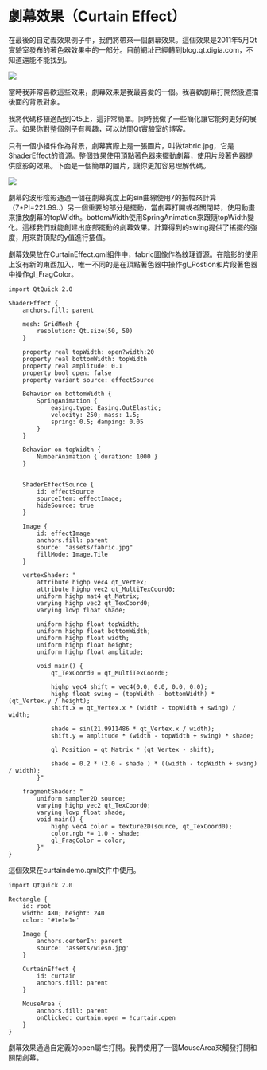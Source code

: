 # 劇幕效果（Curtain Effect）

在最後的自定義效果例子中，我們將帶來一個劇幕效果。這個效果是2011年5月Qt實驗室發布的著色器效果中的一部分。目前網址已經轉到blog.qt.digia.com，不知道還能不能找到。

![](http://qmlbook.org/_images/curtain.png)

當時我非常喜歡這些效果，劇幕效果是我最喜愛的一個。我喜歡劇幕打開然後遮擋後面的背景對象。

我將代碼移植適配到Qt5上，這非常簡單。同時我做了一些簡化讓它能夠更好的展示。如果你對整個例子有興趣，可以訪問Qt實驗室的博客。

只有一個小組件作為背景，劇幕實際上是一張圖片，叫做fabric.jpg，它是ShaderEffect的資源。整個效果使用頂點著色器來擺動劇幕，使用片段著色器提供陰影的效果。下面是一個簡單的圖片，讓你更加容易理解代碼。

![](http://qmlbook.org/_images/curtain_diagram.png)

劇幕的波形陰影通過一個在劇幕寬度上的sin曲線使用7的振幅來計算（7*PI=221.99..）另一個重要的部分是擺動，當劇幕打開或者關閉時，使用動畫來播放劇幕的topWidth。bottomWidth使用SpringAnimation來跟隨topWidth變化。這樣我們就能創建出底部擺動的劇幕效果。計算得到的swing提供了搖擺的強度，用來對頂點的y值進行插值。

劇幕效果放在CurtainEffect.qml組件中，fabric圖像作為紋理資源。在陰影的使用上沒有新的東西加入，唯一不同的是在頂點著色器中操作gl_Postion和片段著色器中操作gl_FragColor。

```
import QtQuick 2.0

ShaderEffect {
    anchors.fill: parent

    mesh: GridMesh {
        resolution: Qt.size(50, 50)
    }

    property real topWidth: open?width:20
    property real bottomWidth: topWidth
    property real amplitude: 0.1
    property bool open: false
    property variant source: effectSource

    Behavior on bottomWidth {
        SpringAnimation {
            easing.type: Easing.OutElastic;
            velocity: 250; mass: 1.5;
            spring: 0.5; damping: 0.05
        }
    }

    Behavior on topWidth {
        NumberAnimation { duration: 1000 }
    }


    ShaderEffectSource {
        id: effectSource
        sourceItem: effectImage;
        hideSource: true
    }

    Image {
        id: effectImage
        anchors.fill: parent
        source: "assets/fabric.jpg"
        fillMode: Image.Tile
    }

    vertexShader: "
        attribute highp vec4 qt_Vertex;
        attribute highp vec2 qt_MultiTexCoord0;
        uniform highp mat4 qt_Matrix;
        varying highp vec2 qt_TexCoord0;
        varying lowp float shade;

        uniform highp float topWidth;
        uniform highp float bottomWidth;
        uniform highp float width;
        uniform highp float height;
        uniform highp float amplitude;

        void main() {
            qt_TexCoord0 = qt_MultiTexCoord0;

            highp vec4 shift = vec4(0.0, 0.0, 0.0, 0.0);
            highp float swing = (topWidth - bottomWidth) * (qt_Vertex.y / height);
            shift.x = qt_Vertex.x * (width - topWidth + swing) / width;

            shade = sin(21.9911486 * qt_Vertex.x / width);
            shift.y = amplitude * (width - topWidth + swing) * shade;

            gl_Position = qt_Matrix * (qt_Vertex - shift);

            shade = 0.2 * (2.0 - shade ) * ((width - topWidth + swing) / width);
        }"

    fragmentShader: "
        uniform sampler2D source;
        varying highp vec2 qt_TexCoord0;
        varying lowp float shade;
        void main() {
            highp vec4 color = texture2D(source, qt_TexCoord0);
            color.rgb *= 1.0 - shade;
            gl_FragColor = color;
        }"
}
```

這個效果在curtaindemo.qml文件中使用。

```
import QtQuick 2.0

Rectangle {
    id: root
    width: 480; height: 240
    color: '#1e1e1e'

    Image {
        anchors.centerIn: parent
        source: 'assets/wiesn.jpg'
    }

    CurtainEffect {
        id: curtain
        anchors.fill: parent
    }

    MouseArea {
        anchors.fill: parent
        onClicked: curtain.open = !curtain.open
    }
}
```

劇幕效果通過自定義的open屬性打開。我們使用了一個MouseArea來觸發打開和關閉劇幕。
